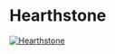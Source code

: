 # Hearthstone


[![Hearthstone](https://i.ibb.co/Wcr73KP/1.jpg)](https://s4.gifyu.com/images/hearthstone.gif)


